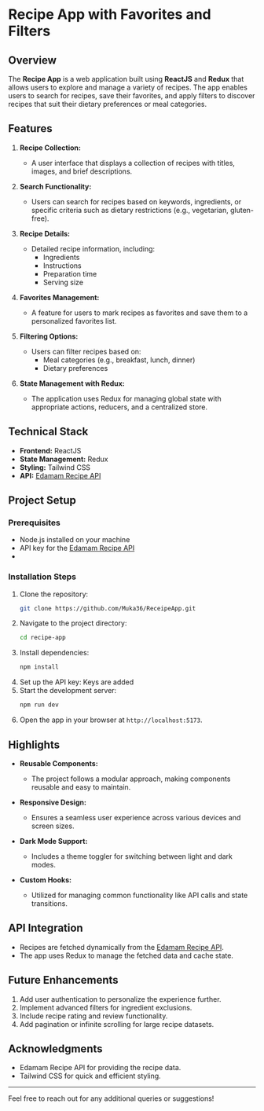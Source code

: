 # Recipe App with Favorites and Filters

## Overview
The **Recipe App** is a web application built using **ReactJS** and **Redux** that allows users to explore and manage a variety of recipes. The app enables users to search for recipes, save their favorites, and apply filters to discover recipes that suit their dietary preferences or meal categories.

## Features
1. **Recipe Collection:**
   - A user interface that displays a collection of recipes with titles, images, and brief descriptions.

2. **Search Functionality:**
   - Users can search for recipes based on keywords, ingredients, or specific criteria such as dietary restrictions (e.g., vegetarian, gluten-free).

3. **Recipe Details:**
   - Detailed recipe information, including:
     - Ingredients
     - Instructions
     - Preparation time
     - Serving size

4. **Favorites Management:**
   - A feature for users to mark recipes as favorites and save them to a personalized favorites list.

5. **Filtering Options:**
   - Users can filter recipes based on:
     - Meal categories (e.g., breakfast, lunch, dinner)
     - Dietary preferences

6. **State Management with Redux:**
   - The application uses Redux for managing global state with appropriate actions, reducers, and a centralized store.

## Technical Stack
- **Frontend:** ReactJS
- **State Management:** Redux
- **Styling:** Tailwind CSS
- **API:** [Edamam Recipe API](https://developer.edamam.com/)

## Project Setup
### Prerequisites
- Node.js installed on your machine
- API key for the [Edamam Recipe API](https://developer.edamam.com/)
- 

### Installation Steps
1. Clone the repository:
   ```bash
   git clone https://github.com/Muka36/ReceipeApp.git
   ```
2. Navigate to the project directory:
   ```bash
   cd recipe-app
   ```
3. Install dependencies:
   ```bash
   npm install
   ```
4. Set up the API key:
   Keys are added 
5. Start the development server:
   ```bash
   npm run dev
   ```
6. Open the app in your browser at `http://localhost:5173`.

## Highlights
- **Reusable Components:**
  - The project follows a modular approach, making components reusable and easy to maintain.

- **Responsive Design:**
  - Ensures a seamless user experience across various devices and screen sizes.

- **Dark Mode Support:**
  - Includes a theme toggler for switching between light and dark modes.

- **Custom Hooks:**
  - Utilized for managing common functionality like API calls and state transitions.

## API Integration
- Recipes are fetched dynamically from the [Edamam Recipe API](https://developer.edamam.com/).
- The app uses Redux to manage the fetched data and cache state.


## Future Enhancements
1. Add user authentication to personalize the experience further.
2. Implement advanced filters for ingredient exclusions.
3. Include recipe rating and review functionality.
4. Add pagination or infinite scrolling for large recipe datasets.

## Acknowledgments
- Edamam Recipe API for providing the recipe data.
- Tailwind CSS for quick and efficient styling.

---
Feel free to reach out for any additional queries or suggestions!


